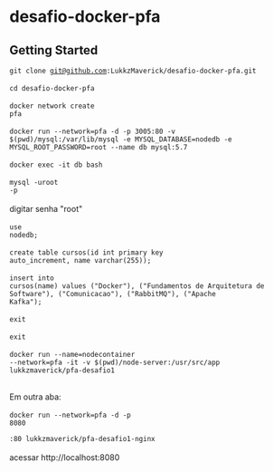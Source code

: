 # desafio-docker-pfa

## Getting Started

<code>git clone git@github.com:LukkzMaverick/desafio-docker-pfa.git</code><br/><br/>
<code>cd desafio-docker-pfa</code><br/><br/>
<code>docker network create pfa</code><br/><br/>
<code>docker run --network=pfa -d -p 3005:80 -v $(pwd)/mysql:/var/lib/mysql -e MYSQL_DATABASE=nodedb -e MYSQL_ROOT_PASSWORD=root --name db mysql:5.7</code><br/><br/>
<code>docker exec -it db bash</code><br/><br/>
<code>mysql -uroot -p</code><br/><br/>
digitar senha "root"<br/><br/>
<code>use nodedb;</code><br/><br/>
<code>create table cursos(id int primary key auto_increment, name varchar(255));</code><br/><br/>
<code>insert into cursos(name) values ("Docker"), ("Fundamentos de Arquitetura de Software"), ("Comunicacao"), ("RabbitMQ"), ("Apache Kafka");</code><br/><br/>
<code>exit</code><br/><br/>
<code>exit</code><br/><br/>
<code>docker run --name=nodecontainer --network=pfa -it -v $(pwd)/node-server:/usr/src/app lukkzmaverick/pfa-desafio1</code><br/><br/>

Em outra aba:<br/><br/>
<code>docker run --network=pfa -d -p 8080<br/><br/>:80 lukkzmaverick/pfa-desafio1-nginx</code><br/><br/>
acessar http://localhost:8080<br/><br/>

